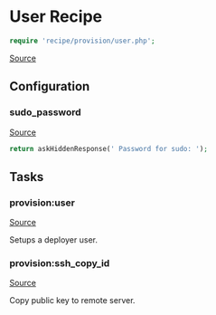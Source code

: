 <!-- DO NOT EDIT THIS FILE! -->
<!-- Instead edit recipe/provision/user.php -->
<!-- Then run bin/docgen -->

# User Recipe

```php
require 'recipe/provision/user.php';
```

[Source](/recipe/provision/user.php)


## Configuration
### sudo_password
[Source](https://github.com/deployphp/deployer/blob/master/recipe/provision/user.php#L7)



```php title="Default value"
return askHiddenResponse(' Password for sudo: ');
```



## Tasks

### provision:user
[Source](https://github.com/deployphp/deployer/blob/master/recipe/provision/user.php#L13)

Setups a deployer user.




### provision:ssh_copy_id
[Source](https://github.com/deployphp/deployer/blob/master/recipe/provision/user.php#L53)

Copy public key to remote server.





